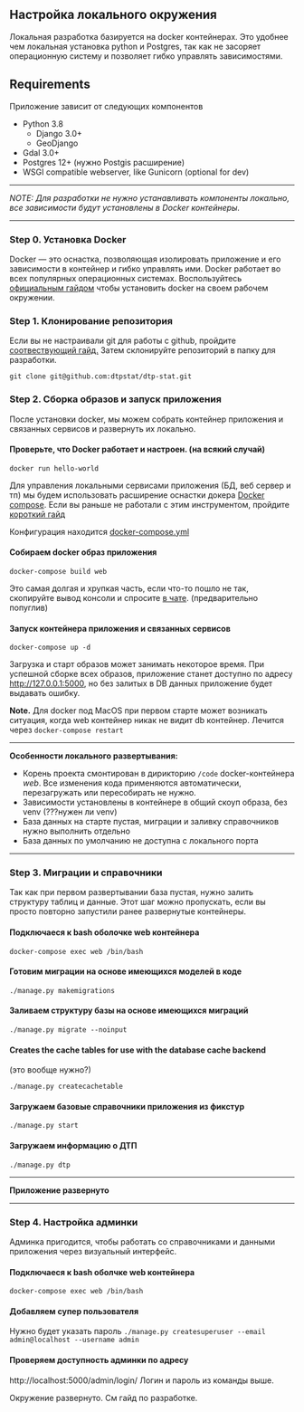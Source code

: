 ##  Настройка локального окружения
Локальная разработка базируется на docker контейнерах. Это удобнее чем локальная установка python и Postgres, так как не засоряет операционную систему и позволяет гибко управлять зависимостями.

## Requirements
Приложение зависит от следующих компонентов

- Python 3.8
    - Django 3.0+
    - GeoDjango
- Gdal 3.0+
- Postgres 12+ (нужно Postgis расширение)
- WSGI compatible webserver, like Gunicorn (optional for dev)

---

*NOTE: Для разработки не нужно устанавливать компоненты локально,
все зависимости будут установлены в Docker контейнеры.*

---

### Step 0. Установка Docker
Docker — это оснастка, позволяющая изолировать приложение и его зависимости в контейнер и гибко управлять ими. Docker работает во всех популярных операционных системах. 
Воспользуйтесь [официальным гайдом](https://docs.docker.com/desktop/) чтобы установить docker на своем рабочем окружении.

### Step 1. Клонирование репозитория
Если вы не настраивали git для работы с github, пройдите [соотвествующий гайд.](https://docs.github.com/en/get-started/quickstart) Затем склонируйте репозиторий в папку для разработки.
```
git clone git@github.com:dtpstat/dtp-stat.git
``` 

### Step 2. Сборка образов и запуск приложения
После установки docker, мы можем собрать контейнер приложения и связанных сервисов и развернуть их локально.

#### Проверьте, что Docker работает и настроен. (на всякий случай) 
```
docker run hello-world
``` 
Для управления локальными сервисами приложения (БД, веб сервер и тп) 
мы будем использовать расширение оснастки докера [Docker compose](https://docs.docker.com/compose/). 
Если вы раньше не работали с этим инструментом, пройдите [короткий гайд](https://docs.docker.com/compose/gettingstarted/)

Конфигурация находится  [docker-compose.yml](../docker-compose.yml)

#### Собираем docker образ приложения
```
docker-compose build web
```
Это самая долгая и хрупкая часть, если что-то пошло не так, 
скопируйте вывод консоли и спросите [в чате](). (предварительно попуглив)

#### Запуск контейнера приложения и связанных сервисов
```
docker-compose up -d
``` 

Загрузка и старт образов может занимать некоторое время.  При успешной сборке всех образов, приложение станет доступно
по адресу http://127.0.0.1:5000, но без залитых в DB данных приложение будет выдавать ошибку.

**Note.** Для docker под MacOS  при первом старте может возникать ситуация,
когда web контейнер никак не видит db контейнер. Лечится через `docker-compose restart`

---
**Особенности локального развертывания:**
- Корень проекта смонтирован в дирикторию ```/code``` docker-контейнера *web*. Все изменения кода применяются автоматически, перезагружать или пересобирать не нужно.
- Зависимости установлены в контейнере в общий скоуп образа, без venv (???нужен ли venv)
- База  данных  на старте пустая, миграции и заливку справочников нужно выполнить отдельно
- База  данных по умолчанию не доступна с локального порта
---

### Step 3. Миграции и справочники
Так как при первом развертывании база пустая, нужно залить структуру таблиц и данные.
Этот шаг можно пропускать, если вы просто повторно запустили ранее развернутые контейнеры.

#### Подключаеся к bash оболочке web контейнера
```
docker-compose exec web /bin/bash
```

#### Готовим миграции на основе имеющихся моделей в коде
```
./manage.py makemigrations
```

####  Заливаем структуру базы на основе имеющихся миграций
```
./manage.py migrate --noinput
```
####  Creates the cache tables for use with the database cache backend
(это вообще нужно?)
```
./manage.py createcachetable
```

#### Загружаем базовые справочники приложения из фикстур
```
./manage.py start
```
#### Загружаем информацию о ДТП
```
./manage.py dtp
```

---

**Приложение развернуто**

---


### Step 4. Настройка админки
Админка пригодится, чтобы работать со справочниками и данными приложения через визуальный интерфейс.

#### Подключаеся к bash оболчке web контейнера

```docker-compose exec web /bin/bash```
 
#### Добавляем супер пользователя
Нужно будет указать пароль
```./manage.py createsuperuser --email admin@localhost --username admin```

#### Проверяем доступность админки по адресу
http://localhost:5000/admin/login/    Логин и пароль из команды выше.

Окружение развернуто. См гайд по разработке.
